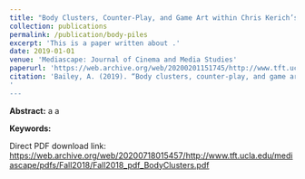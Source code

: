 ```yaml
---
title: "Body Clusters, Counter-Play, and Game Art within Chris Kerich’s Piles."
collection: publications
permalink: /publication/body-piles
excerpt: 'This is a paper written about .'
date: 2019-01-01
venue: 'Mediascape: Journal of Cinema and Media Studies'
paperurl: 'https://web.archive.org/web/20200201151745/http://www.tft.ucla.edu/mediascape/Fall2018_BodyClusters.html'
citation: 'Bailey, A. (2019). “Body clusters, counter-play, and game art within Chris Kerich’s Piles.” Mediascape: Journal of Cinema and Media Studies, Fall 2018 Issue, University of California'
'
---
```


<b>Abstract:</b> a a

<b>Keywords:</b> 

Direct PDF download link: https://web.archive.org/web/20200718015457/http://www.tft.ucla.edu/mediascape/pdfs/Fall2018/Fall2018_pdf_BodyClusters.pdf 

